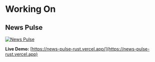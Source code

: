 # Working On
## News Pulse

[![News Pulse](https://i.ibb.co/SsMMTYM/localhost-3000-i-Phone-SE.png)](https://news-pulse-rust.vercel.app/)

**Live Demo:** [https://news-pulse-rust.vercel.app/](https://news-pulse-rust.vercel.app)


